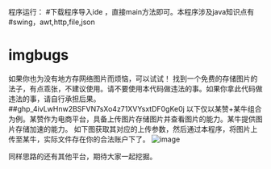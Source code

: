 程序运行：
#下载程序导入ide ，直接main方法即可。本程序涉及java知识点有
#swing，awt,http,file,json

# imgbugs
如果你也为没有地方存网络图片而烦恼，可以试试！
找到一个免费的存储图片的法子，有点乖张，不建议使用。请不要使用本代码做违法的事。如果你拿此代码做违法的事，请自行承担后果。
##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
以下仅以某赞+某牛组合为例。某赞作为电商平台，具备上传图片存储图片并查看图片的能力。某牛提供图片存储加速的能力。
如下图获取其对应的上传参数，然后通过本程序，将图片上传至某牛，实际文件存在你的合法账户下了。
![image](https://user-images.githubusercontent.com/17639336/139355817-3f6e2e4e-5800-4d91-a127-01ee21d9637d.png)


同样思路的还有其他平台，期待大家一起挖掘。
